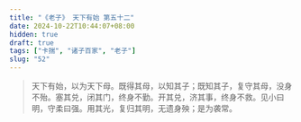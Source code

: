 ```yaml
---
title: "《老子》 天下有始 第五十二"
date: 2024-10-22T10:44:07+08:00
hidden: true
draft: true
tags: ["卡揣", "诸子百家", "老子"]
slug: "52"
---
```


> 天下有始，以为天下母。既得其母，以知其子；既知其子，复守其母，没身不殆。塞其兑，闭其门，终身不勤。开其兑，济其事，终身不救。见小曰明，守柔曰强。用其光，复归其明，无遗身殃；是为袭常。
